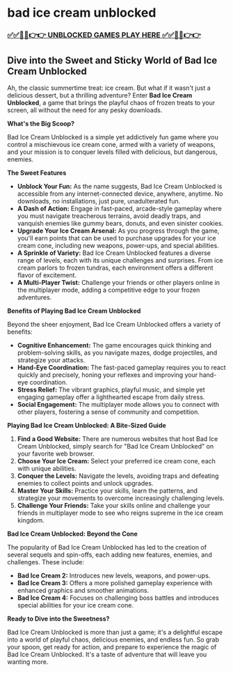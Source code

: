# bad ice cream unblocked

### [✅✅🔴🔴👉👉 UNBLOCKED GAMES PLAY HERE ✅✅🔴🔴👉👉](https://topstoryindia.com)

## Dive into the Sweet and Sticky World of Bad Ice Cream Unblocked

Ah, the classic summertime treat: ice cream. But what if it wasn't just a delicious dessert, but a thrilling adventure? Enter **Bad Ice Cream Unblocked**, a game that brings the playful chaos of frozen treats to your screen, all without the need for any pesky downloads. 

**What's the Big Scoop?**

Bad Ice Cream Unblocked is a simple yet addictively fun game where you control a mischievous ice cream cone, armed with a variety of weapons, and your mission is to conquer levels filled with delicious, but dangerous, enemies. 

**The Sweet Features**

* **Unblock Your Fun:**  As the name suggests, Bad Ice Cream Unblocked is accessible from any internet-connected device, anywhere, anytime. No downloads, no installations, just pure, unadulterated fun.
* **A Dash of Action:**  Engage in fast-paced, arcade-style gameplay where you must navigate treacherous terrains, avoid deadly traps, and vanquish enemies like gummy bears, donuts, and even sinister cookies.
* **Upgrade Your Ice Cream Arsenal:**  As you progress through the game, you'll earn points that can be used to purchase upgrades for your ice cream cone, including new weapons, power-ups, and special abilities.
* **A Sprinkle of Variety:**  Bad Ice Cream Unblocked features a diverse range of levels, each with its unique challenges and surprises.  From ice cream parlors to frozen tundras, each environment offers a different flavor of excitement.
* **A Multi-Player Twist:**  Challenge your friends or other players online in the multiplayer mode, adding a competitive edge to your frozen adventures.

**Benefits of Playing Bad Ice Cream Unblocked**

Beyond the sheer enjoyment, Bad Ice Cream Unblocked offers a variety of benefits:

* **Cognitive Enhancement:**  The game encourages quick thinking and problem-solving skills, as you navigate mazes, dodge projectiles, and strategize your attacks.
* **Hand-Eye Coordination:**  The fast-paced gameplay requires you to react quickly and precisely, honing your reflexes and improving your hand-eye coordination.
* **Stress Relief:**  The vibrant graphics, playful music, and simple yet engaging gameplay offer a lighthearted escape from daily stress.
* **Social Engagement:**  The multiplayer mode allows you to connect with other players, fostering a sense of community and competition.

**Playing Bad Ice Cream Unblocked: A Bite-Sized Guide**

1. **Find a Good Website:**  There are numerous websites that host Bad Ice Cream Unblocked, simply search for "Bad Ice Cream Unblocked" on your favorite web browser.
2. **Choose Your Ice Cream:**  Select your preferred ice cream cone, each with unique abilities.
3. **Conquer the Levels:**  Navigate the levels, avoiding traps and defeating enemies to collect points and unlock upgrades.
4. **Master Your Skills:**  Practice your skills, learn the patterns, and strategize your movements to overcome increasingly challenging levels.
5. **Challenge Your Friends:**  Take your skills online and challenge your friends in multiplayer mode to see who reigns supreme in the ice cream kingdom.

**Bad Ice Cream Unblocked: Beyond the Cone**

The popularity of Bad Ice Cream Unblocked has led to the creation of several sequels and spin-offs, each adding new features, enemies, and challenges. These include:

* **Bad Ice Cream 2:**  Introduces new levels, weapons, and power-ups.
* **Bad Ice Cream 3:**  Offers a more polished gameplay experience with enhanced graphics and smoother animations.
* **Bad Ice Cream 4:**  Focuses on challenging boss battles and introduces special abilities for your ice cream cone.

**Ready to Dive into the Sweetness?**

Bad Ice Cream Unblocked is more than just a game; it's a delightful escape into a world of playful chaos, delicious enemies, and endless fun. So grab your spoon, get ready for action, and prepare to experience the magic of Bad Ice Cream Unblocked. It's a taste of adventure that will leave you wanting more. 
